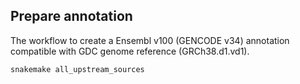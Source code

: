 ## Prepare annotation
The workflow to create a Ensembl v100 (GENCODE v34) annotation compatible with GDC genome reference (GRCh38.d1.vd1).

```
snakemake all_upstream_sources
```